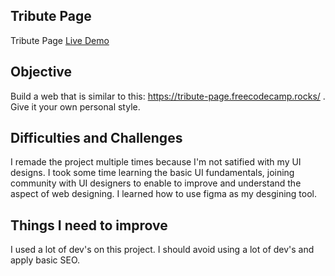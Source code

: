 ## Tribute Page

Tribute Page <a href="https://codepen.io/dennisgocong/full/NWaLmbB" target="_blank">Live Demo</a>

## Objective

Build a web that is similar to this: <a href="https://tribute-page.freecodecamp.rocks/" target="_blank"> https://tribute-page.freecodecamp.rocks/ </a>. Give it your own personal style.

## Difficulties and Challenges

I remade the project multiple times because I'm not satified with my UI designs. I took some time learning the basic UI fundamentals, joining community with UI designers to enable to improve and understand the aspect of web designing. I learned how to use figma as my desgining tool.

## Things I need to improve

I used a lot of dev's on this project. I should avoid using a lot of dev's and apply basic SEO.
